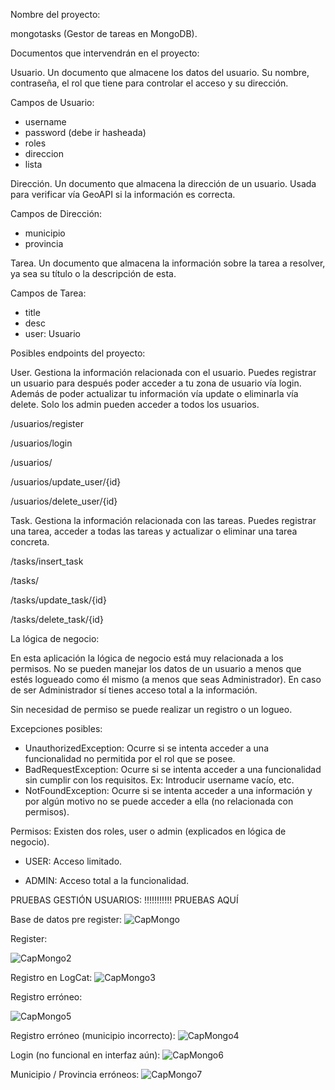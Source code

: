 Nombre del proyecto: 

mongotasks (Gestor de tareas en MongoDB).


Documentos que intervendrán en el proyecto:

Usuario. Un documento que almacene los datos del usuario. Su nombre, contraseña, el rol que tiene para controlar el acceso y su dirección.

Campos de Usuario: 
- username
- password (debe ir hasheada)
- roles
- direccion
- lista<Tarea>

Dirección. Un documento que almacena la dirección de un usuario. Usada para verificar vía GeoAPI si la información es correcta.

Campos de Dirección:
- municipio
- provincia

Tarea. Un documento que almacena la información sobre la tarea a resolver, ya sea su título o la descripción de esta. 

Campos de Tarea:
- title
- desc
- user: Usuario


Posibles endpoints del proyecto:

User. Gestiona la información relacionada con el usuario. Puedes registrar un usuario para después poder acceder a tu zona de usuario vía login. Además de poder actualizar tu información vía update o eliminarla vía delete. Solo los admin pueden acceder a todos los usuarios.

/usuarios/register 

/usuarios/login

/usuarios/

/usuarios/update_user/{id}

/usuarios/delete_user/{id}

Task. Gestiona la información relacionada con las tareas. Puedes registrar una tarea, acceder a todas las tareas y actualizar o eliminar una tarea concreta.

/tasks/insert_task

/tasks/

/tasks/update_task/{id}

/tasks/delete_task/{id}

La lógica de negocio:

En esta aplicación la lógica de negocio está muy relacionada a los permisos. No se pueden manejar los datos de un usuario a menos que estés logueado como él mismo (a menos que seas Administrador). En caso de ser Administrador sí tienes acceso total a la información. 

Sin necesidad de permiso se puede realizar un registro o un logueo.

Excepciones posibles:

- UnauthorizedException: Ocurre si se intenta acceder a una funcionalidad no permitida por el rol que se posee.
- BadRequestException: Ocurre si se intenta acceder a una funcionalidad sin cumplir con los requisitos. Ex: Introducir username vacío, etc.
- NotFoundException: Ocurre si se intenta acceder a una información y por algún motivo no se puede acceder a ella (no relacionada con permisos).

Permisos:
Existen dos roles, user o admin (explicados en lógica de negocio).

- USER: Acceso limitado. 

- ADMIN: Acceso total a la funcionalidad.


PRUEBAS GESTIÓN USUARIOS: !!!!!!!!!!! PRUEBAS AQUÍ

Base de datos pre register:
![CapMongo](https://github.com/user-attachments/assets/96024f1c-35b7-47c7-9e9d-52e8acd62690)


Register:

![CapMongo2](https://github.com/user-attachments/assets/d6b9a2c6-e023-4840-bbc3-d922d52d25c8)


Registro en LogCat:
![CapMongo3](https://github.com/user-attachments/assets/8a99977a-83e7-469b-aaf1-e9d3829f2bf7)

Registro erróneo:

![CapMongo5](https://github.com/user-attachments/assets/361e9ca2-4d2f-4ff9-aecf-58e210d89554)

Registro erróneo (municipio incorrecto):
![CapMongo4](https://github.com/user-attachments/assets/a4dbec8d-1886-42ac-b81b-0ab0ec9d8969)


Login (no funcional en interfaz aún):
![CapMongo6](https://github.com/user-attachments/assets/2525e572-5838-4574-bd21-5c16106a4ac0)


Municipio / Provincia erróneos:
![CapMongo7](https://github.com/user-attachments/assets/89180d38-6ed3-4204-abd8-e405c4e8c22f)




